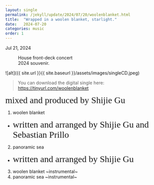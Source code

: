 ```yaml
---
layout: single
permalink: /jekyll/update/2024/07/20/woolenblanket.html
title:  "Wrapped in a woolen blanket, starlight."
date:   2024-07-20
categories: music
order: 1
---
```

Jul 21, 2024

<figure style="width: 200px" class="align-left">
  <img src="{{ site.url }}{{ site.baseurl }}/assets/images/singleCD.jpeg" alt="">
  <figcaption>House front-deck concert 2024 souvenir.</figcaption>
</figure> 

![alt]({{ site.url }}{{ site.baseurl }}/assets/images/singleCD.jpeg)

> You can download the digital single here: 
> https://tinyurl.com/woolenblanket

<span style="font-family:Papyrus; font-size:2em;">mixed and produced by Shijie Gu</span> 

1. woolen blanket
- <span style="font-family:Papyrus; font-size:2em;">written and arranged by Shijie Gu and Sebastian Prillo</span> 
2. panoramic sea
- <span style="font-family:Papyrus; font-size:2em;">written and arranged by Shijie Gu</span> 
3. woolen blanket ~instrumental~
4. panoramic sea ~instrumental~




